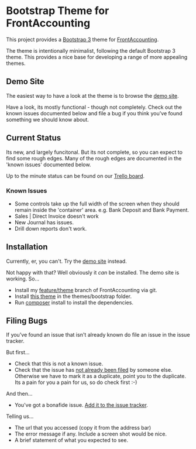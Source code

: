 # Bootstrap Theme for FrontAccounting

This project provides a [Bootstrap 3](http://getbootstrap.com/) theme for [FrontAccounting](http://frontaccounting.com/).

The theme is intentionally minimalist, following the default Bootstrap 3 theme.  This provides a nice base for developing a range of more appealing themes.

## Demo Site 

The easiest way to have a look at the theme is to browse the [demo site](http://demo.saygoweb.com/frontaccounting/).

Have a look, its mostly functional - though not completely.  Check out the known issues documented below and file a bug if you think you've found something we should know about.

## Current Status
Its new, and largely funcitonal.  But its not complete, so you can expect to find some rough edges.  Many of the rough edges are documented in the 'known issues' documented below.

Up to the minute status can be found on our [Trello board](https://trello.com/b/FualXuOQ/frontaccounting).

### Known Issues

* Some controls take up the full width of the screen when they should remain inside the 'container' area. e.g. Bank Deposit and Bank Payment.
* Sales | Direct Invoice doesn't work
* New Journal has issues.
* Drill down reports don't work.

## Installation

Currently, er, you can't.  Try the [demo site](http://demo.saygoweb.com/frontaccounting/) instead. 

Not happy with that?  Well obviously it *can* be installed.  The demo site is working. So...

* Install my [feature/theme](https://github.com/cambell-prince/frontaccounting/tree/feature/theme) branch of FrontAccounting via git.
* Install [this theme](https://github.com/cambell-prince/frontaccounting-theme-bootstrap) in the themes/bootstrap folder.
* Run [composer](https://getcomposer.org/) install to install the dependencies.

## Filing Bugs

If you've found an issue that isn't already known do file an issue in the issue tracker.

But first...

* Check that this is not a known issue.
* Check that the issue has [not already been filed](https://github.com/cambell-prince/frontaccounting-theme-bootstrap/issues) by someone else.  Otherwise we have to mark it as a duplicate, point you to the duplicate.  Its a pain for you a pain for us, so do check first :-)

And then...

* You've got a bonafide issue.  [Add it to the issue tracker](https://github.com/cambell-prince/frontaccounting-theme-bootstrap/issues/new).

Telling us...

* The url that you accessed (copy it from the address bar)
* The error message if any.  Include a screen shot would be nice.
* A brief statement of what you expected to see.